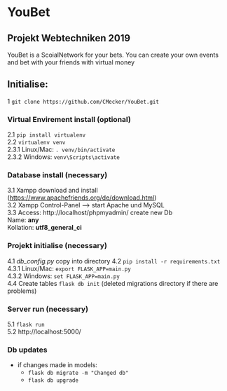 # YouBet 
## Projekt Webtechniken 2019
YouBet is a ScoialNetwork for your bets. You can create your own events and bet with your friends with virtual money
## Initialise:
1 `git clone https://github.com/CMecker/YouBet.git`

### Virtual Envirement install (optional)
2.1 `pip install virtualenv`  
2.2 `virtualenv venv`  
2.3.1 Linux/Mac: `. venv/bin/activate`  
2.3.2 Windows: `venv\Scripts\activate`

### Database install (necessary)

3.1 Xampp download and install (https://www.apachefriends.org/de/download.html)  
3.2 Xampp Control-Panel --> start Apache und MySQL  
3.3 Access: http://localhost/phpmyadmin/ create new Db  
Name: **any**  
Kollation: **utf8_general_ci**

### Projekt initialise (necessary)

4.1 _db_config.py_ copy into directory 
4.2 `pip install -r requirements.txt`  
4.3.1 Linux/Mac: `export FLASK_APP=main.py`  
4.3.2 Windows: `set FLASK_APP=main.py`  
4.4 Create tables `flask db init` (deleted migrations directory if there are problems)

### Server run (necessary)
5.1 `flask run`  
5.2  http://localhost:5000/   

### Db updates
- if changes made in models:  
    - `flask db migrate -m "Changed db"`  
    - `flask db upgrade`  

